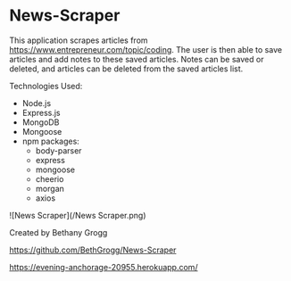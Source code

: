 # News-Scraper

This application scrapes articles from https://www.entrepreneur.com/topic/coding.  The user is then able to save articles and add notes to these saved articles.  Notes can be saved or deleted, and articles can be deleted from the saved articles list.

Technologies Used:
* Node.js
* Express.js
* MongoDB
* Mongoose
* npm packages:
    * body-parser
    * express
    * mongoose
    * cheerio
    * morgan
    * axios


![News Scraper](/News Scraper.png)


Created by Bethany Grogg

https://github.com/BethGrogg/News-Scraper

https://evening-anchorage-20955.herokuapp.com/